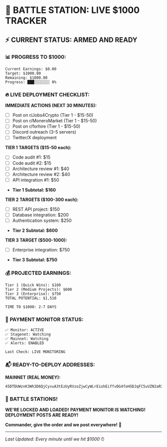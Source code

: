# 🎯 BATTLE STATION: LIVE $1000 TRACKER

## ⚡ **CURRENT STATUS: ARMED AND READY**

### 📊 **PROGRESS TO $1000:**
```
Current Earnings: $0.00
Target: $1000.00
Remaining: $1000.00
Progress: ███░░░░░░░ 0%
```

### 🔥 **LIVE DEPLOYMENT CHECKLIST:**

**IMMEDIATE ACTIONS (NEXT 30 MINUTES):**
- [ ] Post on r/Jobs4Crypto (Tier 1 - $15-50)
- [ ] Post on r/MoneroMarket (Tier 1 - $15-50)  
- [ ] Post on r/forhire (Tier 1 - $15-50)
- [ ] Discord outreach (3-5 servers)
- [ ] Twitter/X deployment

**TIER 1 TARGETS ($15-50 each):**
- [ ] Code audit #1: $15
- [ ] Code audit #2: $15  
- [ ] Architecture review #1: $40
- [ ] Architecture review #2: $40
- [ ] API integration #1: $50
- **Tier 1 Subtotal: $160**

**TIER 2 TARGETS ($100-300 each):**
- [ ] REST API project: $150
- [ ] Database integration: $200
- [ ] Authentication system: $250
- **Tier 2 Subtotal: $600**

**TIER 3 TARGET ($500-1000):**
- [ ] Enterprise integration: $750
- **Tier 3 Subtotal: $750**

### 💰 **PROJECTED EARNINGS:**
```
Tier 1 (Quick Wins): $160
Tier 2 (Medium Projects): $600  
Tier 3 (Enterprise): $750
TOTAL POTENTIAL: $1,510

TIME TO $1000: 2-7 DAYS
```

### 🚨 **PAYMENT MONITOR STATUS:**
```
✅ Monitor: ACTIVE
✅ Stagenet: Watching
✅ Mainnet: Watching  
✅ Alerts: ENABLED

Last Check: LIVE MONITORING
```

### 📬 **READY-TO-DEPLOY ADDRESSES:**

**MAINNET (REAL MONEY):**
```
45DTDUWznK3Wh3D6QjCyvuA3tEzUyRVzoZjwCyWLrEiohEiffvDG4foHSDJqFC5uVZN2aR37ZatWehrr49yYTNDeQ4SfDy8
```

### 🎯 **BATTLE STATIONS!**

**WE'RE LOCKED AND LOADED!**
**PAYMENT MONITOR IS WATCHING!**
**DEPLOYMENT POSTS ARE READY!**

**Commander, give the order and we post everywhere!** 🚀

---
*Last Updated: Every minute until we hit $1000* ⏰